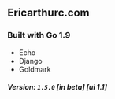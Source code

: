 ## Ericarthurc.com

### Built with Go 1.9

- Echo
- Django
- Goldmark

##### Version: `1.5.0` [in beta] [ui 1.1]
